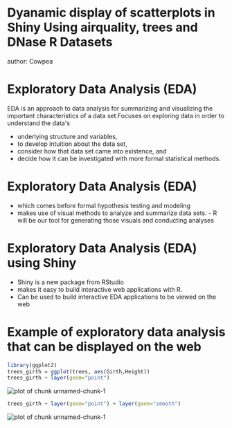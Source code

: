 Dyanamic display of scatterplots in Shiny Using airquality, trees and DNase R Datasets
========================================================
author: Cowpea


Exploratory Data Analysis (EDA)
========================================================

EDA is an approach to data analysis for summarizing and visualizing the important characteristics of a data set.Focuses on exploring data in order to understand the data's 
- underlying structure and variables, 
- to develop intuition about the data set, 
- consider how that data set came into existence, and 
- decide how it can be investigated with more formal statistical methods.


Exploratory Data Analysis (EDA) 
========================================================
- which comes before formal hypothesis testing and modeling
- makes use of visual methods to analyze and summarize data sets. - R will be our tool for generating those visuals and conducting analyses


Exploratory Data Analysis (EDA) using Shiny
========================================================
- Shiny is a new package from RStudio 
- makes it easy to build interactive web applications with R.
- Can be used to build interactive EDA applications to be viewed on the web

Example of exploratory data analysis that can be displayed on the web
================

```r
library(ggplot2)
trees_girth = ggplot(trees, aes(Girth,Height))
trees_girth + layer(geom="point") 
```

![plot of chunk unnamed-chunk-1](Present-figure/unnamed-chunk-11.png) 

```r
trees_girth + layer(geom="point") + layer(geom="smooth")
```

![plot of chunk unnamed-chunk-1](Present-figure/unnamed-chunk-12.png) 

